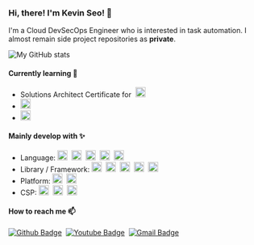 ### Hi, there! I'm Kevin Seo! 👋 
I'm a Cloud DevSecOps Engineer who is interested in task automation. I almost remain side project repositories as **private**.

![My GitHub stats](https://github-readme-stats.vercel.app/api?username=di3n5749&count_private=true&theme=nord&hide_border=true&show_icons=true)



#### **Currently learning** 🌱
- Solutions Architect Certificate for &nbsp;<img height='20' src='https://img.shields.io/badge/AWS-ff9900?logo=amazon-aws&logoColor=white' />
- <img height='20' src='https://img.shields.io/badge/Terraform-5835cc?logo=terraform&logoColor=white' />
- <img height='20' src='https://img.shields.io/badge/GraphQL-e10098?logo=graphql&logoColor=white' />

#### **Mainly develop with** ✨
- Language: 
  <img height='20' src='https://img.shields.io/badge/Go-00ADD8?logo=Go&logoColor=white' />&nbsp;
  <img height='20' src='https://img.shields.io/badge/Python-3776AB?logo=Python&logoColor=white' />&nbsp;
  <img height='20' src='https://img.shields.io/badge/C%23-239120?logo=C-sharp&logoColor=white' />&nbsp;
  <img height='20' src='https://img.shields.io/badge/Typescript-007acc?logo=typescript&logoColor=white' />&nbsp;
  <img height='20' src='https://img.shields.io/badge/Javascript-323330?logo=javascript&logoColor=%23f7df1e' />&nbsp;
- Library / Framework: 
  <img height='20' src='https://img.shields.io/badge/Django-092e20?logo=django&logoColor=white' />&nbsp;
  <img height='20' src='https://img.shields.io/badge/.NET-5c2d91?logo=.net&logoColor=white' />&nbsp;
  <img height='20' src='https://img.shields.io/badge/React-20232a?logo=react&logoColor=%2361DAFB' />&nbsp;
  <img height='20' src='https://img.shields.io/badge/Flutter-02569b?logo=flutter&logoColor=white' />&nbsp;
  <img height='20' src='https://img.shields.io/badge/Serverless-e5544f?logo=serverless&logoColor=white' />&nbsp;
- Platform: 
  <img height='20' src='https://img.shields.io/badge/Docker-0db7ed?logo=docker&logoColor=%2361DAFB' />&nbsp;
  <img height='20' src='https://img.shields.io/badge/K8S-326ce5?logo=kubernetes&logoColor=white' />&nbsp;
- CSP: 
  <img height='20' src='https://img.shields.io/badge/AWS-ff9900?logo=amazon-aws&logoColor=white' />&nbsp;
  <img height='20' src='https://img.shields.io/badge/GCP-4285f4?logo=google-cloud&logoColor=white' />&nbsp;
  <img height='20' src='https://img.shields.io/badge/OCI-f80000?logo=oracle&logoColor=white' />&nbsp;

#### **How to reach me** 📫
[![Github Badge](https://img.shields.io/badge/Github-black?logo=github&link=https://github.com/di3n5749/di3n5749/issues)](https://github.com/di3n5749/di3n5749/issues)&nbsp;
[![Youtube Badge](https://img.shields.io/badge/Youtube-ff0000?logo=youtube&link=https://www.youtube.com/channel/UCW0XH4l4G8s77ERi7vQiwdA?view_as=subscriber&sub_confirmation=1)](https://www.youtube.com/channel/UCW0XH4l4G8s77ERi7vQiwdA?view_as=subscriber&sub_confirmation=1)&nbsp;
[![Gmail Badge](https://img.shields.io/badge/Gmail-d14836?logo=Gmail&logoColor=white&link=mailto:devsecops.kevin@gmail.com)](mailto:devsecops.kevin@gmail.com)
